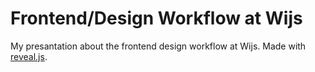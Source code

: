 Frontend/Design Workflow at Wijs
========================
My presantation about the frontend design workflow at Wijs. Made with <a href="https://github.com/hakimel/reveal.js/">reveal.js</a>.
